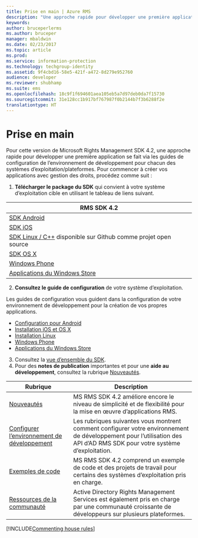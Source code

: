```yaml
---
title: Prise en main | Azure RMS
description: "Une approche rapide pour développer une première application se fait via les guides de configuration de l’environnement de développement pour chacun des systèmes d’exploitation/plateformes."
keywords: 
author: bruceperlerms
ms.author: bruceper
manager: mbaldwin
ms.date: 02/23/2017
ms.topic: article
ms.prod: 
ms.service: information-protection
ms.technology: techgroup-identity
ms.assetid: 9f4cbd16-58e5-421f-a472-8d279e952760
audience: developer
ms.reviewer: shubhamp
ms.suite: ems
ms.openlocfilehash: 18c9f1f694601aea105eb5a7d97deb0da7f15730
ms.sourcegitcommit: 31e128cc1b917bf767987f0b2144b7f3b6288f2e
translationtype: HT
---
```

# <a name="get-started"></a>Prise en main

Pour cette version de Microsoft Rights Management SDK 4.2, une approche rapide pour développer une première application se fait via les guides de configuration de l’environnement de développement pour chacun des systèmes d’exploitation/plateformes. Pour commencer à créer vos applications avec gestion des droits, procédez comme suit :

1. **Télécharger le package du SDK** qui convient à votre système d’exploitation cible en utilisant le tableau de liens suivant.

  |RMS SDK 4.2|
  |---------------|
  |[SDK Android](http://Go.Microsoft.Com/FWLink/p/?LinkId=404271)|
  |[SDK iOS](http://Go.Microsoft.Com/FWLink/p/?LinkId=404272)|
  |[SDK Linux / C++](https://github.com/AzureAD/rms-sdk-for-cpp) disponible sur Github comme projet open source|
  |[SDK OS X](http://Go.Microsoft.Com/FWLink/p/?LinkId=404273)|
  |[Windows Phone](http://go.microsoft.com/fwlink/p/?LinkId=524758)|
  |[Applications du Windows Store](http://go.microsoft.com/fwlink/p/?LinkID=526163)|

2. **Consultez le guide de configuration** de votre système d’exploitation.

  Les guides de configuration vous guident dans la configuration de votre environnement de développement pour la création de vos propres applications.
  - [Configuration pour Android](android-sdk.md)
  - [Installation iOS et OS X](ios-sdk.md)          
  - [Installation Linux](linux-setup.md)              
  - [Windows Phone](windows-phone-apps.md)     
  - [Applications du Windows Store](winrt-sdk.md)

3. Consultez la [vue d’ensemble du SDK](api-reference-4-2.md).
4. Pour des **notes de publication** importantes et pour une **aide au développement**, consultez la rubrique [Nouveautés](release-notes.md).

  |Rubrique|Description|
  |-----|-----------|
  |[Nouveautés](release-notes.md)|MS RMS SDK 4.2 améliore encore le niveau de simplicité et de flexibilité pour la mise en œuvre d’applications RMS.|
  |[Configurer l’environnement de développement](setup-developer-environment.md)|Les rubriques suivantes vous montrent comment configurer votre environnement de développement pour l’utilisation des API d’AD RMS SDK pour votre système d’exploitation.|
  |[Exemples de code](code-examples.md)|MS RMS SDK 4.2 comprend un exemple de code et des projets de travail pour certains des systèmes d’exploitation pris en charge.|
  |[Ressources de la communauté](community-resources.md)|Active Directory Rights Management Services est également pris en charge par une communauté croissante de développeurs sur plusieurs plateformes.|

[!INCLUDE[Commenting house rules](../includes/houserules.md)]